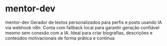 # mentor-dev
mentor-dev Gerador de textos personalizados para perfis e posts usando IA via webhook n8n. Conta com fallback local para garantir geração confiável mesmo sem conexão com a IA. Ideal para criar biografias, descrições e conteúdos motivacionais de forma prática e contínua
